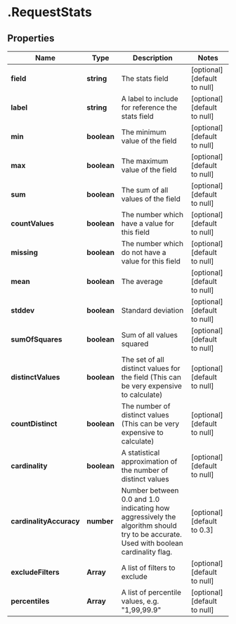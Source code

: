 # .RequestStats

## Properties
Name | Type | Description | Notes
------------ | ------------- | ------------- | -------------
**field** | **string** | The stats field | [optional] [default to null]
**label** | **string** | A label to include for reference the stats field | [optional] [default to null]
**min** | **boolean** | The minimum value of the field | [optional] [default to null]
**max** | **boolean** | The maximum value of the field | [optional] [default to null]
**sum** | **boolean** | The sum of all values of the field | [optional] [default to null]
**countValues** | **boolean** | The number which have a value for this field | [optional] [default to null]
**missing** | **boolean** | The number which do not have a value for this field | [optional] [default to null]
**mean** | **boolean** | The average | [optional] [default to null]
**stddev** | **boolean** | Standard deviation | [optional] [default to null]
**sumOfSquares** | **boolean** | Sum of all values squared | [optional] [default to null]
**distinctValues** | **boolean** | The set of all distinct values for the field (This can be very expensive to calculate) | [optional] [default to null]
**countDistinct** | **boolean** | The number of distinct values  (This can be very expensive to calculate) | [optional] [default to null]
**cardinality** | **boolean** | A statistical approximation of the number of distinct values | [optional] [default to null]
**cardinalityAccuracy** | **number** | Number between 0.0 and 1.0 indicating how aggressively the algorithm should try to be accurate. Used with boolean cardinality flag. | [optional] [default to 0.3]
**excludeFilters** | **Array<string>** | A list of filters to exclude | [optional] [default to null]
**percentiles** | **Array<number>** | A list of percentile values, e.g. \"1,99,99.9\" | [optional] [default to null]


